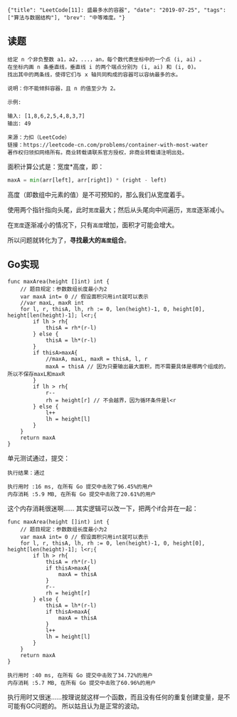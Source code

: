 ```lw-blog-meta
{"title": "LeetCode[11]: 盛最多水的容器", "date": "2019-07-25", "tags": ["算法与数据结构"], "brev": "中等难度。"}
```

## 读题

```text
给定 n 个非负整数 a1，a2，...，an，每个数代表坐标中的一个点 (i, ai) 。
在坐标内画 n 条垂直线，垂直线 i 的两个端点分别为 (i, ai) 和 (i, 0)。
找出其中的两条线，使得它们与 x 轴共同构成的容器可以容纳最多的水。

说明：你不能倾斜容器，且 n 的值至少为 2。

示例:

输入: [1,8,6,2,5,4,8,3,7]
输出: 49

来源：力扣（LeetCode）
链接：https://leetcode-cn.com/problems/container-with-most-water
著作权归领扣网络所有。商业转载请联系官方授权，非商业转载请注明出处。
```

面积计算公式是：宽度*高度，即：

```python
maxA = min(arr[left], arr[right]) * (right - left)
```

高度（即数组中元素的值）是不可预知的，那么我们从宽度着手。

使用两个指针指向头尾，此时`宽度`最大；然后从头尾向中间遍历，`宽度`逐渐减小。

在`宽度`逐渐减小的情况下，只有`高度`增加，面积才可能会增大。

所以问题就转化为了，**寻找最大的`高度`组合**。

## Go实现

```golang
func maxArea(height []int) int {
    // 题目规定：参数数组长度最小为2
    var maxA int= 0 // 假设面积只用int就可以表示
    //var maxL, maxR int
    for l, r, thisA, lh, rh := 0, len(height)-1, 0, height[0], height[len(height)-1]; l<r;{
        if lh > rh{
            thisA = rh*(r-l)
        } else {
            thisA = lh*(r-l)
        }
        if thisA>maxA{
            //maxA, maxL, maxR = thisA, l, r
            maxA = thisA // 因为只要输出最大面积，而不需要具体是哪两个组成的，所以不保存maxL和maxR
        }
        if lh > rh{
            r--
            rh = height[r] // 不会越界，因为循环条件是l<r
        } else {
            l++
            lh = height[l]
        }
    }
    return maxA
}
```

单元测试通过，提交：

```text
执行结果：通过

执行用时 :16 ms, 在所有 Go 提交中击败了96.45%的用户
内存消耗 :5.9 MB, 在所有 Go 提交中击败了20.61%的用户
```

这个内存消耗很迷啊……
其实逻辑可以改一下，把两个if合并在一起：

```golang
func maxArea(height []int) int {
    // 题目规定：参数数组长度最小为2
    var maxA int= 0 // 假设面积只用int就可以表示
    for l, r, thisA, lh, rh := 0, len(height)-1, 0, height[0], height[len(height)-1]; l<r;{
        if lh > rh{
            thisA = rh*(r-l)
            if thisA>maxA{
                maxA = thisA
            }
            r--
            rh = height[r]
        } else {
            thisA = lh*(r-l)
            if thisA>maxA{
                maxA = thisA
            }
            l++
            lh = height[l]
        }
    }
    return maxA
}
```

```text
执行用时 :40 ms, 在所有 Go 提交中击败了34.72%的用户
内存消耗 :5.7 MB, 在所有 Go 提交中击败了60.96%的用户
```

执行用时又很迷……按理说就这样一个函数，而且没有任何的重复创建变量，是不可能有GC问题的。
所以姑且认为是正常的波动。